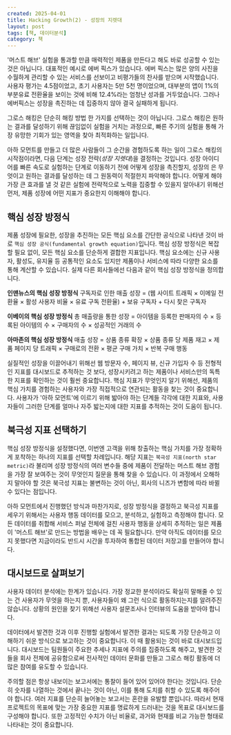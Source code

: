 ```yaml
---
created: 2025-04-01
title: Hacking Growth(2) - 성장의 지렛대
layout: post
tags: [책, 데이터분석]
category: 책
---
```


'머스트 해브' 실험을 통과할 만큼 매력적인 제품을 만든다고 해도 바로 성공할 수 있는 것은 아닙니다. 대표적인 예시로 에버 픽스가 있습니다. 에버 픽스는 많은 양의 사진을 수월하게 관리할 수 있는 서비스를 선보이고 비평가들의 찬사를 받으며 시작했습니다. 사용자 평가는 4.5점이었고, 초기 사용자는 5만 5천 명이었으며, 대부분의 앱이 1%의 부분유료 전환율을 보이는 것에 비해 12.4%라는 엄청난 성과를 거두었습니다. 그러나 에버픽스는 성장을 촉진하는 데 집중하지 않아 결국 실패하게 됩니다.

그로스 해킹은 단순히 해킹 방법 한 가지를 선택하는 것이 아닙니다. 그로스 해킹은 원하는 결과를 달성하기 위해 끊임없이 실험을 거치는 과정으로, 빠른 주기의 실험을 통해 가장 유망한 기회가 있는 영역을 찾아 최적화하는 일입니다. 

아하 모먼트를 만들고 더 많은 사람들이 그 순간을 경험하도록 하는 일이 그로스 해킹의 시작점이라면, 다음 단계는 성장 전략(*성장 지렛대*)을 결정하는 것입니다. 성장 아이디어를 빠른 속도로 실험하는 단계로 이동하기 전에 어떻게 성장을 촉진할지, 성장의 은 무엇이고 원하는 결과를 달성하는 데 그 원동력이 적절한지 파악해야 합니다. 어떻게 해야 가장 큰 효과를 낼 것 같은 실험에 전략적으로 노력을 집중할 수 있을지 알아내기 위해선 먼저, 제품 성장에 어떤 지표가 중요한지 이해해야 합니다.

## 핵심 성장 방정식
제품 성장에 필요한, 성장을 추진하는 모든 핵심 요소를 간단한 공식으로 나타낸 것이 바로 `핵심 성장 공식(fundamental growth equation)`입니다. 핵심 성장 방정식은 복잡할 필요 없이, 모든 핵심 요소를 단순하게 결합한 지표입니다. 핵심 요소에는 신규 사용자, 활성도, 유지율 등 공통적인 요소도 있지만 제품이나 서비스에 따라 다양한 요소를 통해 계산할 수 있습니다. 실제 다른 회사들에선 다음과 같이 핵심 성장 방정식을 정의합니다.

**인맨뉴스의 핵심 성장 방정식**
 구독자로 인한 매출 성장 = (웹 사이트 트래픽 × 이메일 전환율 × 활성 사용자 비율 × 유료 구독 전환율) + 보유 구독자 + 다시 찾은 구독자

**이베이의 핵심 성장 방정식**
총 매출량을 통한 성장 = 아이템을 등록한 판매자의 수 × 등록된 아이템의 수 × 구매자의 수 × 성공적인 거래의 수

**아마존의 핵심 성장 방정식**
매출 성장 = 상품 종류 확장 × 상품 종류 당 제품 재고 × 제품 페이지 당 트래픽 × 구매로의 전환 × 평균 구매 가치 × 반복 구매 행동

실질적인 성장을 이끌어내기 위해선 웹 방문자 수, 페이지 뷰, 신규 가입자 수 등 전형적인 지표를 대시보드로 추적하는 것 보다, 성장시키려고 하는 제품이나 서비스만의 독특한 지표를 확인하는 것이 훨씬 중요합니다. 핵심 지표가 무엇인지 알기 위해선, 제품의 핵심 가치를 경험하는 사용자와 가장 직접적으로 연관되는 활동을 찾는 것이 중요합니다. 사용자가 '아하 모먼트'에 이르기 위해 밟아야 하는 단계들 각각에 대한 지표와, 사용자들이 그러한 단계를 얼마나 자주 밟는지에 대한 지표를 추적하는 것이 도움이 됩니다.

## 북극성 지표 선택하기
핵심 성장 방정식을 설정했다면, 이번엔 고객을 위해 창출하는 핵심 가치를 가장 정확하게 포착하는 하나의 지표를 선택할 차례입니다. 해당 지표는 `북극성 지표(north star metric)`라 불리며 성장 방정식의 여러 변수들 중에 제품이 전달하는 머스트 해브 경험을 가장 잘 보여주는 것이 무엇인지 질문을 통해 찾을 수 있습니다. 이 과정에서 오해하지 말아야 할 것은 북극성 지표는 불변하는 것이 아닌, 회사의 니즈가 변함에 따라 바뀔 수 있다는 점입니다.

아하 모먼트에서 진행했던 방식과 마찬가지로, 성장 방정식을 결정하고 북극성 지표를 세우기 위해서는 사용자 행동 데이터를 모으고, 분석하고, 실험하고 측정해야 합니다. 모든 데이터를 취합해 서비스 퍼널 전체에 걸친 사용자 행동을 상세히 추적하는 일은 제품이 '머스트 해브'로 만드는 방법을 배우는 데 꼭 필요합니다. 만약 아직도 데이터를 모으지 못했다면 지금이라도 반드시 시간을 투자하여 통합된 데이터 저장고를 만들어야 합니다.

## 대시보드로 살펴보기
사용자 데이터 분석에는 한계가 있습니다. 가장 정교한 분석이라도 확실히 말해줄 수 있는 건 사용자가 무엇을 하는지 뿐, 사용자들이 왜 그런 식으로 활동하지는지를 알려주진 않습니다. 상황의 원인을 찾기 위해선 사용자 설문조사나 인터뷰의 도움을 받아야 합니다.

데이터에서 발견한 것과 이후 진행할 실험에서 발견한 결과는 되도록 가장 단순하고 이해하기 쉬운 방식으로 보고하는 것이 중요합니다. 이 때 활용되는 것이 바로 대시보드입니다. 대시보드는 팀원들이 주요한 추세나 지표에 주의를 집중하도록 해주고, 발견한 것들을 회사 전체에 공유함으로써 전사적인 데이터 문화를 만들고 그로스 해킹 활동에 더 많은 참여를 유도할 수 있습니다.

주의할 점은 항상 내보이는 보고서에는 통찰이 들어 있어 있어야 한다는 것입니다. 단순히 숫자를 나열하는 것에서 끝나는 것이 아닌, 이를 통해 도치를 취할 수 있도록 해주어야 합니다. 여러 지표를 단순히 늘어놓는 보고서는 혼란을 유발할 뿐입니다. 따라서 현재 프로젝트의 목표에 맞는 가장 중요한 지표를 명료하게 드러내는 것을 목표로 대시보드를 구성해야 합니다. 또한 고정적인 수치가 아닌 비율로, 과거와 현재를 비교 가능한 형태로 나타내는 것이 중요합니다.